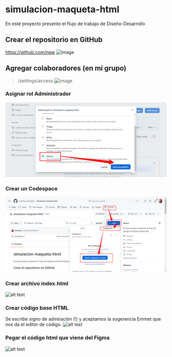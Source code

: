 # simulacion-maqueta-html
En este proyecto presento el flujo de trabajo de Diseño-Desarrollo

## Crear el repositorio en GitHub
https://github.com/new
![image](https://github.com/user-attachments/assets/27773b5c-8013-4321-ab48-023474c15ddf)

## Agregar colaboradores (en mi grupo)
> /settings/access
![image](https://github.com/user-attachments/assets/dd7f2883-6ba4-4bf4-9a77-6aaba36a3f1e)

### Asignar rol Administrador
![image](screenshots/363991615-3fc02330-5573-4a25-80e4-0203d1a6312f.png)
### Crear un Codespace
![alt text](screenshots/image.png)

### Crear archivo index.html
![alt text](image2.png)


### Crear código base HTML
Se escribe signo de admiración (!) y aceptamos la sugerencia Emmet que nos da el editor de código.
![alt text](image3.png)

### Pegar el código html que viene del Figma
![alt text](image4.png)